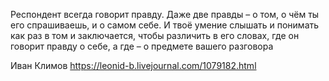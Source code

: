 Респондент всегда говорит правду. Даже две правды – о том, о чём ты его спрашиваешь, и о самом себе. И твоё умение слышать и понимать как раз в том и заключается, чтобы различить в его словах, где он говорит правду о себе, а где – о предмете вашего разговора

Иван Климов
https://leonid-b.livejournal.com/1079182.html
